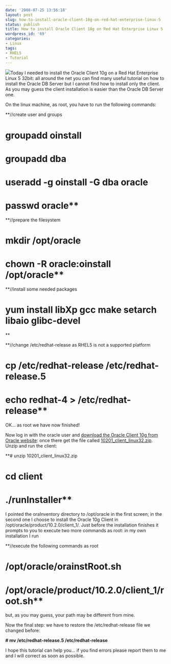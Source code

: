 ```yaml
---
date: '2008-07-25 13:56:18'
layout: post
slug: how-to-install-oracle-client-10g-on-red-hat-enterprise-linux-5
status: publish
title: How to install Oracle Client 10g on Red Hat Enterprise Linux 5
wordpress_id: '69'
categories:
- Linux
tags:
- RHEL5
- Tutorial
---
```


![](http://www.brucalipto.org/wp-content/uploads/2008/03/redhat.jpg)Today I needed to install the Oracle Client 10g on a Red Hat Enterprise Linux 5 32bit: all around the net you can find many useful tutorial on how to install the Oracle DB Server but I cannot find how to install only the client. As you may guess the client installation is easier than the Oracle DB Server one.



On the linux machine, as root, you have to run the following commands:


**//create user and groups
# groupadd oinstall
# groupadd dba
# useradd -g oinstall -G dba oracle
# passwd oracle**



**//prepare the filesystem
# mkdir /opt/oracle
# chown -R oracle:oinstall /opt/oracle**



**//install some needed packages
# yum install libXp gcc make setarch libaio glibc-devel
**



**//change /etc/redhat-release as RHEL5 is not a supported platform
# cp /etc/redhat-release /etc/redhat-release.5
# echo redhat-4 > /etc/redhat-release**

OK... as root we have now finished!

Now log in with the oracle user and [download the Oracle Client 10g from Oracle website](http://www.oracle.com/technology/software/products/database/oracle10g/htdocs/10201linuxsoft.html): once there get the file called [10201_client_linux32.zip](http://download.oracle.com/otn/linux/oracle10g/10201/10201_client_linux32.zip). Unzip and run the client:


**# unzip 10201_client_linux32.zip
# cd client
# ./runInstaller**

I pointed the oraInventory directory to /opt/oracle in the first screen; in the second one I choose to install the Oracle 10g Client in /opt/oracle/product/10.2.0/client_1/. Just before the installation finishes it prompts to you to execute two more commands as root: in my own installation I run


**//execute the following commands as root
# /opt/oracle/orainstRoot.sh
# /opt/oracle/product/10.2.0/client_1/root.sh**

but, as you may guess, your path may be different from mine.

Now the final step: we have to restore the /etc/redhat-release file we changed before:


**# mv /etc/redhat-release.5 /etc/redhat-release**



I hope this tutorial can help you... if you find errors please report them to me and I will correct as soon as possible.
